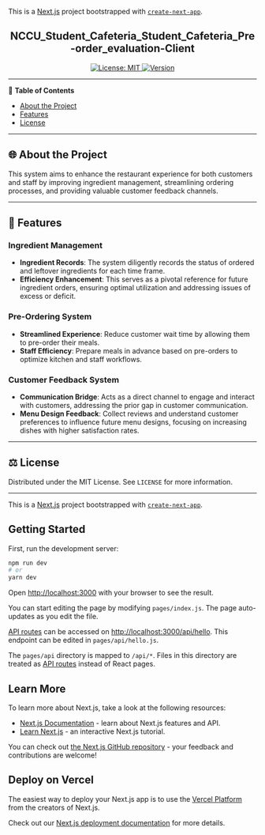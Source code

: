 This is a [Next.js](https://nextjs.org/) project bootstrapped with [`create-next-app`](https://github.com/vercel/next.js/tree/canary/packages/create-next-app).
<p align="center">
  <h2 align="center"> NCCU_Student_Cafeteria_Student_Cafeteria_Pre-order_evaluation-Client </h2>
</p>

<p align="center">
  <a href="#">
    <img alt="License: MIT" src="https://img.shields.io/badge/License-MIT-yellow.svg" />
  </a>
  <a href="#">
    <img alt="Version" src="https://img.shields.io/badge/version-1.0.0-blue.svg?cacheSeconds=2592000" />
  </a>
</p>

---

📌 **Table of Contents**
- [About the Project](#about-the-project)
- [Features](#features)
- [License](#license)

---

## 🌐 About the Project

This system aims to enhance the restaurant experience for both customers and staff by improving ingredient management, streamlining ordering processes, and providing valuable customer feedback channels.

---

## 🚀 Features

### Ingredient Management

- **Ingredient Records**: The system diligently records the status of ordered and leftover ingredients for each time frame. 
- **Efficiency Enhancement**: This serves as a pivotal reference for future ingredient orders, ensuring optimal utilization and addressing issues of excess or deficit.

### Pre-Ordering System

- **Streamlined Experience**: Reduce customer wait time by allowing them to pre-order their meals.
- **Staff Efficiency**: Prepare meals in advance based on pre-orders to optimize kitchen and staff workflows.

### Customer Feedback System

- **Communication Bridge**: Acts as a direct channel to engage and interact with customers, addressing the prior gap in customer communication.
- **Menu Design Feedback**: Collect reviews and understand customer preferences to influence future menu designs, focusing on increasing dishes with higher satisfaction rates.

---

## ⚖️ License

Distributed under the MIT License. See `LICENSE` for more information.

---

This is a [Next.js](https://nextjs.org/) project bootstrapped with [`create-next-app`](https://github.com/vercel/next.js/tree/canary/packages/create-next-app).

## Getting Started

First, run the development server:

```bash
npm run dev
# or
yarn dev
```

Open [http://localhost:3000](http://localhost:3000) with your browser to see the result.

You can start editing the page by modifying `pages/index.js`. The page auto-updates as you edit the file.

[API routes](https://nextjs.org/docs/api-routes/introduction) can be accessed on [http://localhost:3000/api/hello](http://localhost:3000/api/hello). This endpoint can be edited in `pages/api/hello.js`.

The `pages/api` directory is mapped to `/api/*`. Files in this directory are treated as [API routes](https://nextjs.org/docs/api-routes/introduction) instead of React pages.

## Learn More

To learn more about Next.js, take a look at the following resources:

- [Next.js Documentation](https://nextjs.org/docs) - learn about Next.js features and API.
- [Learn Next.js](https://nextjs.org/learn) - an interactive Next.js tutorial.

You can check out [the Next.js GitHub repository](https://github.com/vercel/next.js/) - your feedback and contributions are welcome!

## Deploy on Vercel

The easiest way to deploy your Next.js app is to use the [Vercel Platform](https://vercel.com/new?utm_medium=default-template&filter=next.js&utm_source=create-next-app&utm_campaign=create-next-app-readme) from the creators of Next.js.

Check out our [Next.js deployment documentation](https://nextjs.org/docs/deployment) for more details.

